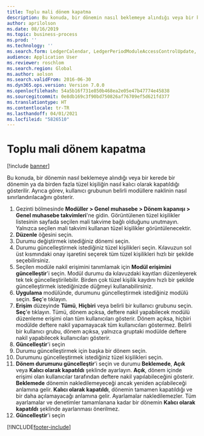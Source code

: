```yaml
---
title: Toplu mali dönem kapatma
description: Bu konuda, bir dönemin nasıl beklemeye alındığı veya bir kerede bir dönemin ya da birden fazla tüzel kişiliğin nasıl kalıcı olarak kapatıldığı gösterilir.
author: aprilolson
ms.date: 08/16/2019
ms.topic: business-process
ms.prod: ''
ms.technology: ''
ms.search.form: LedgerCalendar, LedgerPeriodModuleAccessControlUpdate, SysLookupPicklist, LedgerFiscalCalendarPeriodStatus
audience: Application User
ms.reviewer: roschlom
ms.search.region: Global
ms.author: aolson
ms.search.validFrom: 2016-06-30
ms.dyn365.ops.version: Version 7.0.0
ms.openlocfilehash: 54a5b16f731e850b468ea2e05e47b47774e45838
ms.sourcegitcommit: 0e8db169c3f90bd750826af76709ef5d621fd377
ms.translationtype: HT
ms.contentlocale: tr-TR
ms.lasthandoff: 04/01/2021
ms.locfileid: "5826510"
---
```

# <a name="mass-financial-period-close"></a>Toplu mali dönem kapatma

[!include [banner](../../includes/banner.md)]

Bu konuda, bir dönemin nasıl beklemeye alındığı veya bir kerede bir dönemin ya da birden fazla tüzel kişiliğin nasıl kalıcı olarak kapatıldığı gösterilir. Ayrıca görev, kullanıcı grubunun belirli modüllere naklinin nasıl sınırlandırılacağını gösterir.

1. Gezinti bölmesinde **Modüller > Genel muhasebe > Dönem kapanışı > Genel muhasebe takvimleri**'ne gidin. Görüntülenen tüzel kişilikler listesinin sayfada seçilen mali takvime bağlı olduğunu unutmayın. Yalnızca seçilen mali takvimi kullanan tüzel kişilikler görüntülenecektir.
2. **Düzenle** öğesini seçin.
3. Durumu değiştirmek istediğiniz dönemi seçin.
4. Durumu güncelleştirmek istediğiniz tüzel kişilikleri seçin. Kılavuzun sol üst kısmındaki onay işaretini seçerek tüm tüzel kişilikleri hızlı bir şekilde seçebilirsiniz.  
5. Seçilen modüle nakil erişimini tanımlamak için **Modül erişimini güncelleştir**'i seçin. Modül durumu da kılavuzdaki kayıtları düzenleyerek tek tek güncelleştirilebilir. Birden çok tüzel kişilik kaydını hızlı bir şekilde güncelleştirmek istediğinizde düğmeyi kullanabilirsiniz.  
6. **Uygulama** modülünde, durumunu güncelleştirmek istediğiniz modülü seçin. **Seç**'e tıklayın.
7. **Erişim** düzeyinde **Tümü**, **Hiçbiri** veya belirli bir kullanıcı grubunu seçin. **Seç**'e tıklayın. Tümü, dönem açıksa, deftere nakil yapabilecek modülü düzenleme erişimi olan tüm kullanıcıları gösterir. Dönem açıksa, hiçbiri modülde deftere nakil yapamayacak tüm kullanıcıları göstermez. Belirli bir kullanıcı grubu, dönem açıksa, yalnızca gruptaki modülde deftere nakil yapabilecek kullanıcıları gösterir.  
8. **Güncelleştir**'i seçin
9. Durumu güncelleştirmek için başka bir dönem seçin.
10. Durumunu güncelleştirmek istediğiniz tüzel kişilikleri seçin.
11. **Dönem durumunu güncelleştir**'i seçin ve durumu **Beklemede**, **Açık** veya **Kalıcı olarak kapatıldı** şeklinde ayarlayın. **Açık**, dönem içinde erişimi olan kullanıcılar tarafından deftere nakil yapılabileceğini gösterir. **Beklemede** dönemin nakledilemeyeceği ancak yeniden açılabileceği anlamına gelir. **Kalıcı olarak kapatıldı**, dönemin tamamen kapatıldığı ve bir daha açılamayacağı anlamına gelir. Ayarlamalar nakledilemezler. Tüm ayarlamalar ve denetimler tamamlanana kadar bir dönemin **Kalıcı olarak kapatıldı** şeklinde ayarlanması önerilmez.  
12. **Güncelleştir**'i seçin



[!INCLUDE[footer-include](../../../includes/footer-banner.md)]